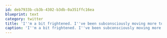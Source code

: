 ```yaml
---
id: deb7933b-cb3b-4302-b3db-0a351ffc16ea
blueprint: text
category: twitter
title: 'I''m a bit frightened. I''ve been subconsciously moving more to "cross-platform" tools lately. Am I anticipating a jump sometime?'
caption: 'I''m a bit frightened. I''ve been subconsciously moving more to "cross-platform" tools lately. Am I anticipating a jump sometime?'
---
```

